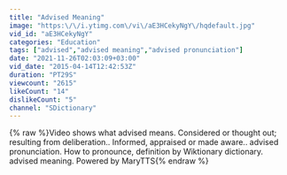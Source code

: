 ```yaml
---
title: "Advised Meaning"
image: "https:\/\/i.ytimg.com\/vi\/aE3HCekyNgY\/hqdefault.jpg"
vid_id: "aE3HCekyNgY"
categories: "Education"
tags: ["advised","advised meaning","advised pronunciation"]
date: "2021-11-26T02:03:09+03:00"
vid_date: "2015-04-14T12:42:53Z"
duration: "PT29S"
viewcount: "2615"
likeCount: "14"
dislikeCount: "5"
channel: "SDictionary"
---
```

{% raw %}Video shows what advised means. Considered or thought out; resulting from deliberation.. Informed, appraised or made aware..  advised pronunciation. How to pronounce, definition by Wiktionary dictionary. advised meaning. Powered by MaryTTS{% endraw %}
